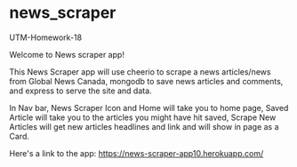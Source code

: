 # news_scraper

UTM-Homework-18

Welcome to News scraper app!

This News Scraper app will use cheerio to scrape a news articles/news from Global News Canada, mongodb to save news articles and comments, and express to serve the site and data.

In Nav bar, News Scraper Icon and Home will take you to home page, Saved Article will take you to the articles you might have hit saved, Scrape New Articles will get new articles headlines and link and will show in page as a Card.

Here's a link to the app: https://news-scraper-app10.herokuapp.com/
